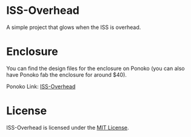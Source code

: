 ISS-Overhead
============

A simple project that glows when the ISS is overhead.

Enclosure
=========
You can find the design files for the enclosure on Ponoko (you can also have Ponoko fab the enclosure for around $40).

Ponoko Link: [ISS-Overhead](http://www.ponoko.com/design-your-own/products/iss-overhead-v2-11585)

License
=======
ISS-Overhead is licensed under the [MIT License](LICENSE.md).
